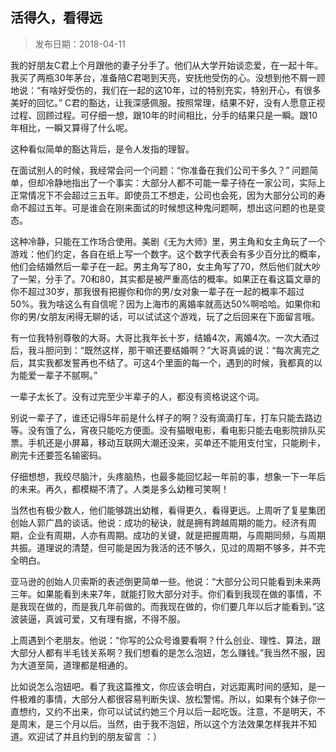 ## 活得久，看得远

> 发布日期：2018-04-11

我的好朋友C君上个月跟他的妻子分手了。他们从大学开始谈恋爱，在一起十年。我买了两瓶30年茅台，准备陪C君喝到天亮，安抚他受伤的心。没想到他不屑一顾地说：“有啥好受伤的，我们在一起的这10年，过的特别充实，特别开心，有很多美好的回忆。” C君的豁达，让我深感佩服。按照常理，结果不好，没有人愿意正视过程、回顾过程。可仔细一想，跟10年的时间相比，分手的结果只是一瞬。跟10年相比，一瞬又算得了什么呢。

这种看似简单的豁达背后，是令人发指的理智。

在面试别人的时候，我经常会问一个问题：“你准备在我们公司干多久？” 问题简单，但却冷静地指出了一个事实：大部分人都不可能一辈子待在一家公司，实际上正常情况下不会超过三五年。即使员工不想走，公司也会死，因为大部分公司的寿命不超过五年。可是谁会在刚来面试的时候想这种鬼问题啊，想出这问题的也是变态。

这种冷静，只能在工作场合使用。美剧《无为大师》里，男主角和女主角玩了一个游戏：他们约定，各自在纸上写一个数字。这个数字代表会有多少百分比的概率，他们会结婚然后一辈子在一起。男主角写了80，女主角写了70，然后他们就大吵了一架，分手了。70和80，其实都是被严重高估的概率。如果正在看这篇文章的你不超过30岁，那我很有把握你和你的男/女对象一辈子在一起的概率不超过50%。我为啥这么有自信呢？因为上海市的离婚率就高达50%啊哈哈。如果你和你的男/女朋友闲得无聊的话，可以试试这个游戏，玩了之后回来在下面留言哦。

有一位我特别尊敬的大哥。大哥比我年长十岁，结婚4次，离婚4次。一次大酒过后，我斗胆问到：“既然这样，那干嘛还要结婚啊？”大哥真诚的说：“每次离完之后，其实我都发誓再也不结了。可这4个里面的每一个，遇到的时候，我都真的以为能爱一辈子不腻啊。”

一辈子太长了。没有过完至少半辈子的人，都没有资格说这个词。

别说一辈子了，谁还记得5年前是什么样子的啊？没有滴滴打车，打车只能去路边等。没有饿了么，宵夜只能吃方便面。没有猫眼电影，看电影只能去电影院排队买票。手机还是小屏幕，移动互联网大潮还没来，买单还不能用支付宝，只能刷卡，刷完卡还要签名输密码。

仔细想想，我绞尽脑汁，头疼脑热，也最多能回忆起一年前的事，想象一下一年后的未来。再久，都模糊不清了。人类是多么幼稚可笑啊！

当然也有极少数人，他们能够跳出幼稚，看得更久，看得更远。上周听了复星集团创始人郭广昌的谈话。他说：成功的秘诀，就是拥有跨越周期的能力。经济有周期，企业有周期，人亦有周期。成功的关键，就是把握周期，与周期同频，与周期共振。道理说的清楚，但可能是因为我活的还不够久，见过的周期不够多，并不完全明白。

亚马逊的创始人贝索斯的表述倒更简单一些。他说：“大部分公司只能看到未来两三年。如果能看到未来7年，就能打败大部分对手。你们看到我现在做的事情，不是我现在做的，而是我几年前做的。而我现在做的，你们要几年以后才能看到。”这波装逼，真诚可爱，又有理有据，不得不服。

上周遇到个老朋友。他说：“你写的公众号谁要看啊？什么创业、理性、算法，跟大部分人都有半毛钱关系啊？我们想看的是怎么泡妞，怎么赚钱。”我当然不服，因为大道至简，道理都是相通的。

比如说怎么泡妞吧。看了我这篇推文，你应该会明白，对远距离时间的感知，是一件极难的事情，大部分人都很容易判断失误、放松警惕。所以，如果有个妹子你一直想约，又约不出来，你可以试试约她三个月以后一起吃饭。注意，不是明天，不是周末，是三个月以后。当然，由于我不泡妞，所以这个方法效果怎样我并不知道。欢迎试了并且约到的朋友留言 ：）
